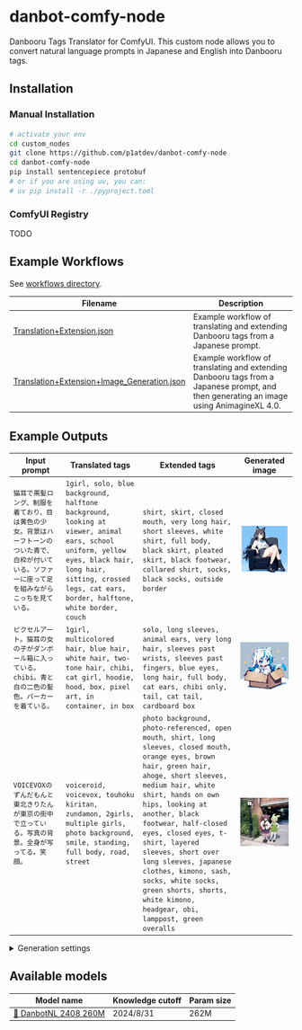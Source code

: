# danbot-comfy-node 

Danbooru Tags Translator for ComfyUI. 
This custom node allows you to convert natural language prompts in Japanese and English into Danbooru tags.

## Installation

### Manual Installation

```bash
# activate your env
cd custom_nodes
git clone https://github.com/p1atdev/danbot-comfy-node
cd danbot-comfy-node
pip install sentencepiece protobuf
# or if you are using uv, you can:
# uv pip install -r ./pyproject.toml
```

### ComfyUI Registry

TODO

## Example Workflows

See [workflows directory](./workflows).

| Filename | Description |
| - | - |
| [Translation+Extension.json](./workflows/Translation+Extension.json) | Example workflow of translating and extending Danbooru tags from a Japanese prompt.   |
| [Translation+Extension+Image_Generation.json](./workflows/Translation+Extension+Image_Generation.json) | Example workflow of translating and extending Danbooru tags from a Japanese prompt, and then generating an image using AnimagineXL 4.0. |

## Example Outputs

| Input prompt | Translated tags | Extended tags | Generated image |
| - | - | - | - |
| `猫耳で黒髪ロング、制服を着ており、目は黄色の少女。背景はハーフトーンのついた青で、白枠が付いている。ソファーに座って足を組みながらこっちを見ている。` | `1girl, solo, blue background, halftone background, looking at viewer, animal ears, school uniform, yellow eyes, black hair, long hair, sitting, crossed legs, cat ears, border, halftone, white border, couch` | `shirt, skirt, closed mouth, very long hair, short sleeves, white shirt, full body, black skirt, pleated skirt, black footwear, collared shirt, socks, black socks, outside border` | <img src="./assets/outputs/sample_01.jpg" width="600px" /> |
| `ピクセルアート。猫耳の女の子がダンボール箱に入っている。chibi。青と白の二色の髪色。パーカーを着ている。` | `1girl, multicolored hair, blue hair, white hair, two-tone hair, chibi, cat girl, hoodie, hood, box, pixel art, in container, in box` | `solo, long sleeves, animal ears, very long hair, sleeves past wrists, sleeves past fingers, blue eyes, long hair, full body, cat ears, chibi only, tail, cat tail, cardboard box` | <img src="./assets/outputs/sample_02.jpg" width="600px" /> |
| `VOICEVOXのずんだもんと東北きりたんが東京の街中で立っている。写真の背景。全身が写ってる。笑顔。` | `voiceroid, voicevox, touhoku kiritan, zundamon, 2girls, multiple girls, photo background, smile, standing, full body, road, street` | `photo background, photo-referenced, open mouth, shirt, long sleeves, closed mouth, orange eyes, brown hair, green hair, ahoge, short sleeves, medium hair, white shirt, hands on own hips, looking at another, black footwear, half-closed eyes, closed eyes, t-shirt, layered sleeves, short over long sleeves, japanese clothes, kimono, sash, socks, white socks, green shorts, shorts, white kimono, headgear, obi, lamppost, green overalls` | <img src="./assets/outputs/sample_03.jpg" width="600px" /> |

<details>
<summary>Generation settings</summary>

- Prompt generation
  - Translation
    - rating: `general`
    - length: `very_short`
    - template_name: `translation`
  - Extension
    - rating: `general`
    - length: `long`
    - template_name: `extension`
  - Generation config
    - max_new_tokens: `256`
    - do_sample: `true`
    - temperature: `1.00`
    - top_p: `1.0`
    - top_k: `50`
    - min_p: `0.05`
    - num_beams: `1`
  - Seed: 347414205
- Image generation
  - Image model: [AnimagineXL 4.0 opt](https://huggingface.co/cagliostrolab/animagine-xl-4.0/blob/main/animagine-xl-4.0-opt.safetensors)
  - Prompt suffix (quality tags): `masterpiece, best quality, high score, great score, latest`
  - Negative prompt: `lowres, bad anatomy, bad hands, text, error, missing finger, extra digits, fewer digits, cropped, worst quality, low quality, low score, bad score, average score, signature, watermark, username, blurry, `
  - Image size: 1024x1024
  - Seed: `944162813372176`
  - Steps: `25`
  - CFG: `5.0`
  - Sampler name: `euler_ancestral`
  - Scheduler: `normal`
  - Denoise: `1.00`

</details>

## Available models

| Model name | Knowledge cutoff | Param size |
| - | - | - |
| [🤗 DanbotNL 2408 260M](https://huggingface.co/dartags/DanbotNL-2408-260M)| 2024/8/31 | 262M |
